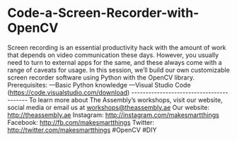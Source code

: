 # Code-a-Screen-Recorder-with-OpenCV
Screen recording is an essential productivity hack with the amount of work that depends on video communication these days. However, you usually need to turn to external apps for the same, and these always come with a range of caveats for usage. In this session, we’ll build our own customizable screen recorder software using Python with the OpenCV library.  Prerequisites: —Basic Python knowledge —Visual Studio Code (https://code.visualstudio.com/download)  -----------------------------------------  To learn more about The Assembly’s workshops, visit our website, social media or email us at workshops@theassembly.ae  Our website: http://theassembly.ae Instagram: http://instagram.com/makesmartthings Facebook: http://fb.com/makesmartthings Twitter: http://twitter.com/makesmartthings  #OpenCV #DIY

